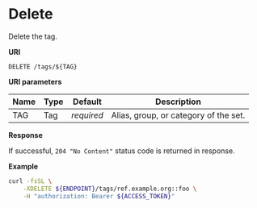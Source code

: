 # Delete

Delete the tag.

**URI**

```
DELETE /tags/${TAG}
```

**URI parameters**

Name   | Type   | Default    | Description
------ | ------ | ---------- | ------------------
TAG    | Tag    | _required_ | Alias, group, or category of the set.

**Response**

If successful, `204 "No Content"` status code is returned in response.

**Example**

```bash
curl -fsSL \
    -XDELETE ${ENDPOINT}/tags/ref.example.org::foo \
    -H "authorization: Bearer ${ACCESS_TOKEN}"
```